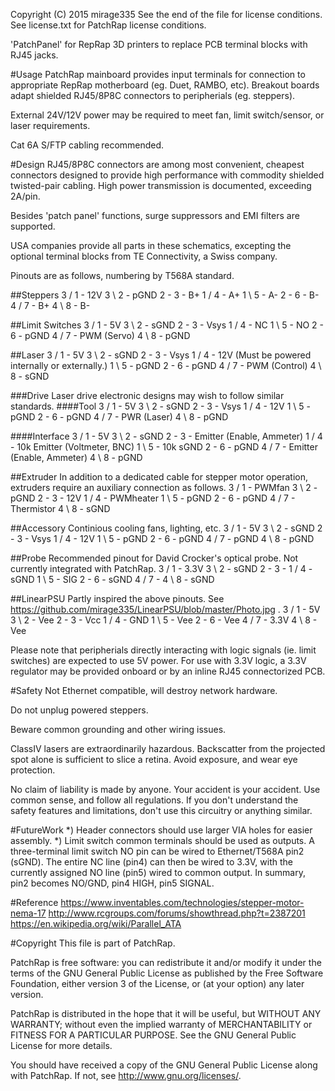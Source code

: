 Copyright (C) 2015 mirage335
See the end of the file for license conditions.
See license.txt for PatchRap license conditions.

'PatchPanel' for RepRap 3D printers to replace PCB terminal blocks with RJ45 jacks.

#Usage
PatchRap mainboard provides input terminals for connection to appropriate RepRap motherboard (eg. Duet, RAMBO, etc). Breakout boards adapt shielded RJ45/8P8C connectors to peripherials (eg. steppers).

External 24V/12V power may be required to meet fan, limit switch/sensor, or laser requirements.

Cat 6A S/FTP cabling recommended.

#Design
RJ45/8P8C connectors are among most convenient, cheapest connectors designed to provide high performance with commodity shielded twisted-pair cabling. High power transmission is documented, exceeding 2A/pin.

Besides 'patch panel' functions, surge suppressors and EMI filters are supported.

USA companies provide all parts in these schematics, excepting the optional terminal blocks from TE Connectivity, a Swiss company.

Pinouts are as follows, numbering by T568A standard.

##Steppers
	3 / 1 - 12V
	3 \ 2 - pGND
	2 - 3 - B+
	1 / 4 - A+
	1 \ 5 - A-
	2 - 6 - B-
	4 / 7 - B+
	4 \ 8 - B-

##Limit Switches
	3 / 1 - 5V
	3 \ 2 - sGND
	2 - 3 - Vsys
	1 / 4 - NC
	1 \ 5 - NO
	2 - 6 - pGND
	4 / 7 - PWM (Servo)
	4 \ 8 - pGND

##Laser
	3 / 1 - 5V
	3 \ 2 - sGND
	2 - 3 - Vsys
	1 / 4 - 12V (Must be powered internally or externally.)
	1 \ 5 - pGND
	2 - 6 - pGND
	4 / 7 - PWM (Control)
	4 \ 8 - sGND

###Drive
Laser drive electronic designs may wish to follow similar standards.
####Tool
	3 / 1 - 5V
	3 \ 2 - sGND
	2 - 3 - Vsys
	1 / 4 - 12V
	1 \ 5 - pGND
	2 - 6 - pGND
	4 / 7 - PWR (Laser)
	4 \ 8 - pGND

####Interface
	3 / 1 - 5V
	3 \ 2 - sGND
	2 - 3 - Emitter (Enable, Ammeter)
	1 / 4 - 10k Emitter (Voltmeter, BNC)
	1 \ 5 - 10k sGND
	2 - 6 - pGND
	4 / 7 - Emitter (Enable, Ammeter)
	4 \ 8 - pGND

##Extruder
In addition to a dedicated cable for stepper motor operation, extruders require an auxiliary connection as follows.
	3 / 1 - PWMfan
	3 \ 2 - pGND
	2 - 3 - 12V
	1 / 4 - PWMheater
	1 \ 5 - pGND
	2 - 6 - pGND
	4 / 7 - Thermistor
	4 \ 8 - sGND

##Accessory
Continious cooling fans, lighting, etc.
	3 / 1 - 5V
	3 \ 2 - sGND
	2 - 3 - Vsys
	1 / 4 - 12V
	1 \ 5 - pGND
	2 - 6 - pGND
	4 / 7 - pGND
	4 \ 8 - pGND

##Probe
Recommended pinout for David Crocker's optical probe. Not currently integrated with PatchRap. 
	3 / 1 - 3.3V
	3 \ 2 - sGND
	2 - 3 - 
	1 / 4 - sGND
	1 \ 5 - SIG
	2 - 6 - sGND
	4 / 7 - 
	4 \ 8 - sGND


##LinearPSU
Partly inspired the above pinouts. See https://github.com/mirage335/LinearPSU/blob/master/Photo.jpg .
	3 / 1 - 5V
	3 \ 2 - Vee
	2 - 3 - Vcc
	1 / 4 - GND
	1 \ 5 - Vee
	2 - 6 - Vee
	4 / 7 - 3.3V
	4 \ 8 - Vee

Please note that peripherials directly interacting with logic signals (ie. limit switches) are expected to use 5V power. For use with 3.3V logic, a 3.3V regulator may be provided onboard or by an inline RJ45 connectorized PCB.

#Safety
Not Ethernet compatible, will destroy network hardware.

Do not unplug powered steppers.

Beware common grounding and other wiring issues.

ClassIV lasers are extraordinarily hazardous. Backscatter from the projected spot alone is sufficient to slice a retina. Avoid exposure, and wear eye protection.

No claim of liability is made by anyone. Your accident is your accident. Use common sense, and follow all regulations. If you don't understand the safety features and limitations, don't use this circuitry or anything similar.

#FutureWork
*) Header connectors should use larger VIA holes for easier assembly.
*) Limit switch common terminals should be used as outputs. A three-terminal limit switch NO pin can be wired to Ethernet/T568A pin2 (sGND). The entire NC line (pin4) can then be wired to 3.3V, with the currently assigned NO line (pin5) wired to common output. In summary, pin2 becomes NO/GND, pin4 HIGH, pin5 SIGNAL.

#Reference
https://www.inventables.com/technologies/stepper-motor-nema-17
http://www.rcgroups.com/forums/showthread.php?t=2387201
https://en.wikipedia.org/wiki/Parallel_ATA


#Copyright
This file is part of PatchRap.

PatchRap is free software: you can redistribute it and/or modify
it under the terms of the GNU General Public License as published by
the Free Software Foundation, either version 3 of the License, or
(at your option) any later version.

PatchRap is distributed in the hope that it will be useful,
but WITHOUT ANY WARRANTY; without even the implied warranty of
MERCHANTABILITY or FITNESS FOR A PARTICULAR PURPOSE.  See the
GNU General Public License for more details.

You should have received a copy of the GNU General Public License
along with PatchRap.  If not, see <http://www.gnu.org/licenses/>.